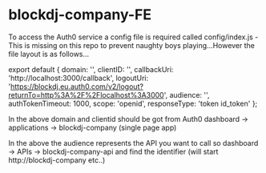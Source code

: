 # blockdj-company-FE

To access the Auth0 service a config file is required called config/index.js - This is missing on this repo to prevent naughty boys playing...However the file layout is as follows...

export default {
    domain: '',
    clientID: '',
    callbackUri: 'http://localhost:3000/callback',
    logoutUri: 'https://blockdj.eu.auth0.com/v2/logout?returnTo=http%3A%2F%2Flocalhost%3A3000',
    audience: '',
    authTokenTimeout: 1000,
    scope: 'openid',
    responseType: 'token id_token'
};

In the above domain and clientid should be got from Auth0 dashboard -> applications -> blockdj-company (single page app)

In the above the audience represents the API you want to call so dashboard -> APIs -> blockdj-company-api and find the identifier (will start http://blockdj-company etc..)